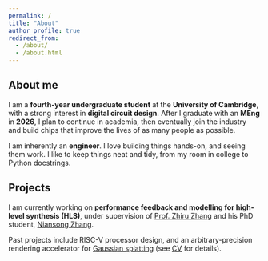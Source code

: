 ```yaml
---
permalink: /
title: "About"
author_profile: true
redirect_from: 
  - /about/
  - /about.html
---
```


## About me

I am a **fourth-year undergraduate student** at the **University of Cambridge**, with a strong interest in **digital circuit design**. After I graduate with an **MEng** in **2026**, I plan to continue in academia, then eventually join the industry and build chips that improve the lives of as many people as possible.

I am inherently an **engineer**. I love building things hands-on, and seeing them work. I like to keep things neat and tidy, from my room in college to Python docstrings.

## Projects

I am currently working on **performance feedback and modelling for high-level synthesis (HLS)**, under supervision of [Prof. Zhiru Zhang](https://www.csl.cornell.edu/~zhiruz/) and his PhD student, [Niansong Zhang](https://www.zzzdavid.tech/).

Past projects include RISC-V processor design, and an arbitrary-precision rendering accelerator for [Gaussian splatting](https://repo-sam.inria.fr/fungraph/3d-gaussian-splatting/) (see [CV](/cv/) for details).
